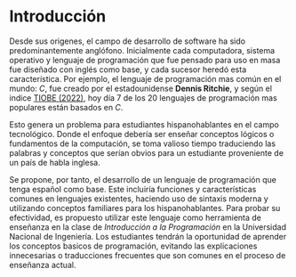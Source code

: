 # Introducción

Desde sus origenes, el campo de desarrollo de software ha sido predominantemente anglófono. Inicialmente cada computadora, sistema operativo y lenguaje de programación que fue pensado para uso en masa fue diseñado con inglés como base, y cada sucesor heredó esta característica. Por ejemplo, el lenguaje de programación mas común en el mundo: *C*, fue creado por el estadounidense **Dennis Ritchie**, y según el indice [TIOBE (2022)](#tobie-ref), hoy día 7 de los 20 lenguajes de programación mas populares están basados en *C*.

Esto genera un problema para estudiantes hispanohablantes en el campo tecnológico. Donde el enfoque debería ser enseñar conceptos lógicos o fundamentos de la computación, se toma valioso tiempo traduciendo las palabras y conceptos que serían obvios para un estudiante proveniente de un país de habla inglesa.

Se propone, por tanto, el desarrollo de un lenguaje de programación que tenga español como base. Este incluiría funciones y características comunes en lenguajes existentes, haciendo uso de sintaxis moderna y utilizando conceptos familiares para los hispanohablantes. Para probar su efectividad, es propuesto utilizar este lenguaje como herramienta de enseñanza en la clase de *Introducción a la Programación* en la Universidad Nacional de Ingeniería. Los estudiantes tendrán la oportunidad de aprender los conceptos basicos de programación, evitando las explicaciones innecesarias o traducciones frecuentes que son comunes en el proceso de enseñanza actual.


